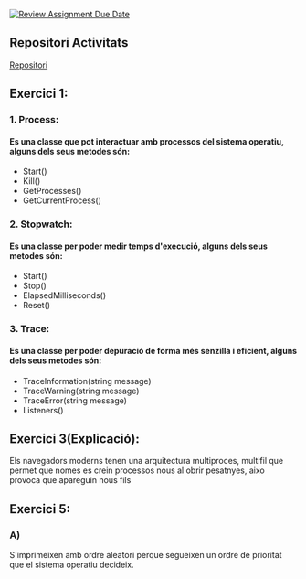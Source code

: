 [![Review Assignment Due Date](https://classroom.github.com/assets/deadline-readme-button-22041afd0340ce965d47ae6ef1cefeee28c7c493a6346c4f15d667ab976d596c.svg)](https://classroom.github.com/a/LXcrfC_Y)

## Repositori Activitats

[Repositori](https://github.com/SergiAlbalat/M09T2Activitats)

## Exercici 1:
### 1. Process:
   
   #### Es una classe que pot interactuar amb processos del sistema operatiu, alguns dels seus metodes són:
   - Start()
   - Kill()
   - GetProcesses()
   - GetCurrentProcess()
### 2. Stopwatch:

   #### Es una classe per poder medir temps d'execució, alguns dels seus metodes són:
   - Start()
   - Stop()
   - ElapsedMilliseconds()
   - Reset()
### 3. Trace:

  #### Es una classe per poder depuració de forma més senzilla i eficient, alguns dels seus metodes són:
  - TraceInformation(string message)
  - TraceWarning(string message)
  - TraceError(string message)
  - Listeners()

## Exercici 3(Explicació):

Els navegadors moderns tenen una arquitectura multiproces, multifil que permet que nomes es crein processos nous al obrir pesatnyes, aixo provoca que apareguin nous fils

## Exercici 5:

### A)

S'imprimeixen amb ordre aleatori perque segueixen un ordre de prioritat que el sistema operatiu decideix.


